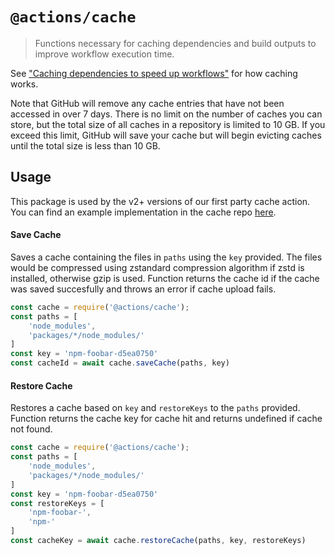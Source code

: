 # `@actions/cache`

> Functions necessary for caching dependencies and build outputs to improve workflow execution time.

See ["Caching dependencies to speed up workflows"](https://help.github.com/github/automating-your-workflow-with-github-actions/caching-dependencies-to-speed-up-workflows) for how caching works.

Note that GitHub will remove any cache entries that have not been accessed in over 7 days. There is no limit on the number of caches you can store, but the total size of all caches in a repository is limited to 10 GB. If you exceed this limit, GitHub will save your cache but will begin evicting caches until the total size is less than 10 GB.

## Usage

This package is used by the v2+ versions of our first party cache action. You can find an example implementation in the cache repo [here](https://github.com/actions/cache). 

#### Save Cache

Saves a cache containing the files in `paths` using the `key` provided. The files would be compressed using zstandard compression algorithm if zstd is installed, otherwise gzip is used. Function returns the cache id if the cache was saved succesfully and throws an error if cache upload fails. 

```js
const cache = require('@actions/cache');
const paths = [
    'node_modules',
    'packages/*/node_modules/'
]
const key = 'npm-foobar-d5ea0750'
const cacheId = await cache.saveCache(paths, key)
```

#### Restore Cache

Restores a cache based on `key` and `restoreKeys` to the `paths` provided. Function returns the cache key for cache hit and returns undefined if cache not found. 

```js
const cache = require('@actions/cache');
const paths = [
    'node_modules',
    'packages/*/node_modules/'
]
const key = 'npm-foobar-d5ea0750'
const restoreKeys = [
    'npm-foobar-',
    'npm-'
]
const cacheKey = await cache.restoreCache(paths, key, restoreKeys)
```

